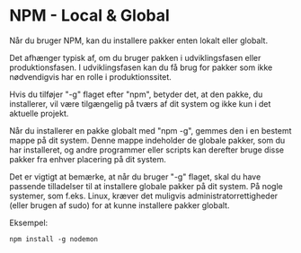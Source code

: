 # NPM - Local & Global

Når du bruger NPM, kan du installere pakker enten lokalt eller globalt. 

Det afhænger typisk af, om du bruger pakken i udviklingsfasen eller produktionsfasen. I udviklingsfasen kan du få brug for pakker som ikke nødvendigvis har en rolle i produktionssitet.

Hvis du tilføjer "-g" flaget efter "npm", betyder det, at den pakke, du installerer, vil være tilgængelig på tværs af dit system og ikke kun i det aktuelle projekt.

Når du installerer en pakke globalt med "npm -g", gemmes den i en bestemt mappe på dit system. Denne mappe indeholder de globale pakker, som du har installeret, og andre programmer eller scripts kan derefter bruge disse pakker fra enhver placering på dit system.

Det er vigtigt at bemærke, at når du bruger "-g" flaget, skal du have passende tilladelser til at installere globale pakker på dit system. På nogle systemer, som f.eks. Linux, kræver det muligvis administratorrettigheder (eller brugen af sudo) for at kunne installere pakker globalt.

Eksempel:
```
npm install -g nodemon
```